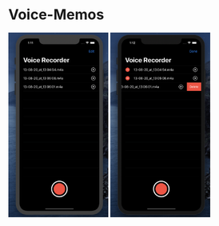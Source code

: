 # Voice-Memos

<div class="row">
  
  <img  width="200" src="VoiceRecorder/recorder.png">
  
  <img  width="200" src="VoiceRecorder/delete.png">
  
</div>
